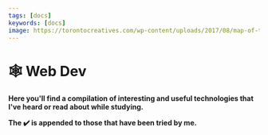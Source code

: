 ```yaml
---
tags: [docs]
keywords: [docs]
image: https://torontocreatives.com/wp-content/uploads/2017/08/map-of-the-internet.jpg
---
```

# 🕸️ Web Dev
**Here you'll find a compilation of interesting and useful technologies that I've heard or read about while studying.**

**The :heavy_check_mark: is appended to those that have been tried by me.**